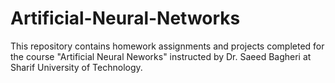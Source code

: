 # Artificial-Neural-Networks
This repository contains homework assignments and projects completed for the course "Artificial Neural Neworks" instructed by Dr. Saeed Bagheri at Sharif University of Technology.
